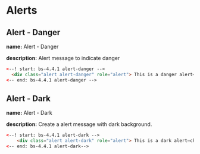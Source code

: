# Alerts

## Alert - Danger
**name:** Alert - Danger

**description:** Alert message to indicate danger
``` html
<--! start: bs-4.4.1 alert-danger -->
  <div class="alert alert-danger" role="alert"> This is a danger alert—check it out! </div>
<-- end: bs-4.4.1 alert-danger -->
```

## Alert - Dark
**name:** Alert - Dark

**description:** Create a alert message with dark background.
``` html
<--! start: bs-4.4.1 alert-dark -->
  	<div class="alert alert-dark" role="alert"> This is a dark alert—check it out! </div>
<-- end: bs-4.4.1 alert-dark-->
```
